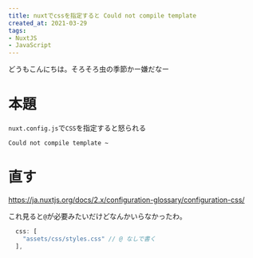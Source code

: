```yaml
---
title: nuxtでcssを指定すると Could not compile template
created_at: 2021-03-29
tags:
- NuxtJS
- JavaScript
---
```

どうもこんにちは。そろそろ虫の季節かー嫌だなー

# 本題

`nuxt.config.js`で`CSS`を指定すると怒られる

```
Could not compile template ~
```

# 直す

https://ja.nuxtjs.org/docs/2.x/configuration-glossary/configuration-css/

これ見ると`@`が必要みたいだけどなんかいらなかったわ。

```js
  css: [
    "assets/css/styles.css" // @ なしで書く
  ],
```